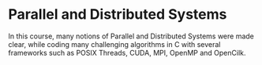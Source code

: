 # Parallel and Distributed Systems

In this course, many notions of Parallel and Distributed Systems were made clear, while coding many challenging algorithms in C with several frameworks such as POSIX Threads, CUDA, MPI, OpenMP and OpenCilk.
